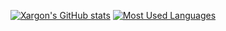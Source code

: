 [![Xargon's GitHub stats](https://github-readme-stats.vercel.app/api?username=XargonWan&theme=dark&show_icons=true&hide_rank=true&card_width=320)](https://github.com/anuraghazra/github-readme-stats)
[![Most Used Languages](https://github-readme-stats.vercel.app/api/top-langs/?username=XargonWan&theme=dark&layout=compact&langs_count=8&card_width=320)](https://github.com/anuraghazra/github-readme-stats)
